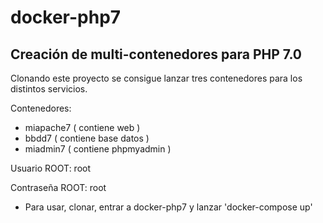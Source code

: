 # docker-php7

## Creación de multi-contenedores para PHP 7.0

Clonando este proyecto se consigue lanzar tres contenedores para los distintos servicios. 

Contenedores:

  - miapache7 ( contiene web )
  - bbdd7 ( contiene base datos )
  - miadmin7 ( contiene phpmyadmin )


Usuario ROOT: root

Contraseña ROOT: root

* Para usar, clonar, entrar a docker-php7 y lanzar 'docker-compose up'
